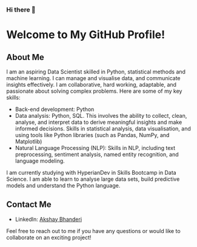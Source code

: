 ### Hi there 👋

# Welcome to My GitHub Profile!

## About Me

I am an aspiring Data Scientist skilled in Python, statistical methods and machine learning. I can manage and visualise data, and communicate insights effectively. I am collaborative, hard working, adaptable, and passionate about solving complex problems. Here are some of my key skills:

- Back-end development: Python
- Data analysis: Python, SQL. This involves the ability to collect, clean, analyse, and interpret data to derive meaningful insights and make informed decisions. Skills in statistical analysis, data visualisation, and using tools like Python libraries (such as Pandas, NumPy, and Matplotlib)
- Natural Language Processing (NLP): Skills in NLP, including text preprocessing, sentiment analysis, named entity recognition, and language modeling.


I am currently studying with HyperianDev in Skills Bootcamp in Data Science. I am able to learn to analyse large data sets, build predictive models and understand the Python language. 


## Contact Me

- LinkedIn: [Akshay Bhanderi](https://www.linkedin.com/in/akshay-bhanderi/)


Feel free to reach out to me if you have any questions or would like to collaborate on an exciting project!


